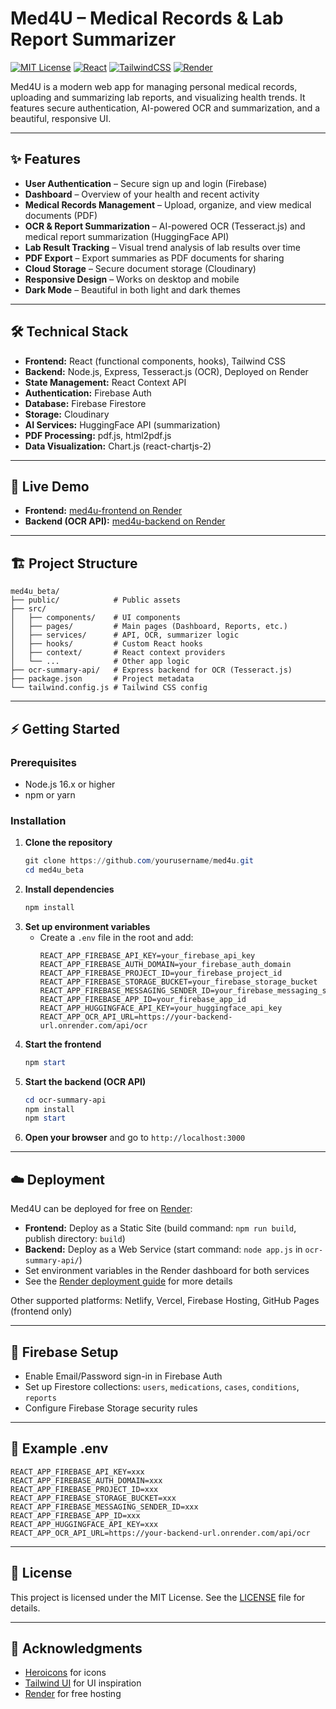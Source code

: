 # Med4U – Medical Records & Lab Report Summarizer

[![MIT License](https://img.shields.io/badge/license-MIT-blue.svg)](LICENSE)
[![React](https://img.shields.io/badge/frontend-React-blue?logo=react)](https://reactjs.org/)
[![TailwindCSS](https://img.shields.io/badge/styling-TailwindCSS-38bdf8?logo=tailwindcss)](https://tailwindcss.com/)
[![Render](https://img.shields.io/badge/deployed%20on-Render-46b1b7?logo=render)](https://render.com/)

Med4U is a modern web app for managing personal medical records, uploading and summarizing lab reports, and visualizing health trends. It features secure authentication, AI-powered OCR and summarization, and a beautiful, responsive UI.

---

## ✨ Features

- **User Authentication** – Secure sign up and login (Firebase)
- **Dashboard** – Overview of your health and recent activity
- **Medical Records Management** – Upload, organize, and view medical documents (PDF)
- **OCR & Report Summarization** – AI-powered OCR (Tesseract.js) and medical report summarization (HuggingFace API)
- **Lab Result Tracking** – Visual trend analysis of lab results over time
- **PDF Export** – Export summaries as PDF documents for sharing
- **Cloud Storage** – Secure document storage (Cloudinary)
- **Responsive Design** – Works on desktop and mobile
- **Dark Mode** – Beautiful in both light and dark themes

---

## 🛠️ Technical Stack

- **Frontend:** React (functional components, hooks), Tailwind CSS
- **Backend:** Node.js, Express, Tesseract.js (OCR), Deployed on Render
- **State Management:** React Context API
- **Authentication:** Firebase Auth
- **Database:** Firebase Firestore
- **Storage:** Cloudinary
- **AI Services:** HuggingFace API (summarization)
- **PDF Processing:** pdf.js, html2pdf.js
- **Data Visualization:** Chart.js (react-chartjs-2)

---

## 🚀 Live Demo

- **Frontend:** [med4u-frontend on Render](https://your-frontend-url.onrender.com)
- **Backend (OCR API):** [med4u-backend on Render](https://your-backend-url.onrender.com)

---

## 🏗️ Project Structure

```
med4u_beta/
├── public/            # Public assets
├── src/
│   ├── components/    # UI components
│   ├── pages/         # Main pages (Dashboard, Reports, etc.)
│   ├── services/      # API, OCR, summarizer logic
│   ├── hooks/         # Custom React hooks
│   ├── context/       # React context providers
│   └── ...            # Other app logic
├── ocr-summary-api/   # Express backend for OCR (Tesseract.js)
├── package.json       # Project metadata
└── tailwind.config.js # Tailwind CSS config
```

---

## ⚡ Getting Started

### Prerequisites
- Node.js 16.x or higher
- npm or yarn

### Installation

1. **Clone the repository**
   ```powershell
   git clone https://github.com/yourusername/med4u.git
   cd med4u_beta
   ```
2. **Install dependencies**
   ```powershell
   npm install
   ```
3. **Set up environment variables**
   - Create a `.env` file in the root and add:
     ```env
     REACT_APP_FIREBASE_API_KEY=your_firebase_api_key
     REACT_APP_FIREBASE_AUTH_DOMAIN=your_firebase_auth_domain
     REACT_APP_FIREBASE_PROJECT_ID=your_firebase_project_id
     REACT_APP_FIREBASE_STORAGE_BUCKET=your_firebase_storage_bucket
     REACT_APP_FIREBASE_MESSAGING_SENDER_ID=your_firebase_messaging_sender_id
     REACT_APP_FIREBASE_APP_ID=your_firebase_app_id
     REACT_APP_HUGGINGFACE_API_KEY=your_huggingface_api_key
     REACT_APP_OCR_API_URL=https://your-backend-url.onrender.com/api/ocr
     ```
4. **Start the frontend**
   ```powershell
   npm start
   ```
5. **Start the backend (OCR API)**
   ```powershell
   cd ocr-summary-api
   npm install
   npm start
   ```
6. **Open your browser** and go to `http://localhost:3000`

---

## ☁️ Deployment

Med4U can be deployed for free on [Render](https://render.com/):

- **Frontend:** Deploy as a Static Site (build command: `npm run build`, publish directory: `build`)
- **Backend:** Deploy as a Web Service (start command: `node app.js` in `ocr-summary-api/`)
- Set environment variables in the Render dashboard for both services
- See the [Render deployment guide](https://render.com/docs/deploy-create-react-app) for more details

Other supported platforms: Netlify, Vercel, Firebase Hosting, GitHub Pages (frontend only)

---

## 📝 Firebase Setup

- Enable Email/Password sign-in in Firebase Auth
- Set up Firestore collections: `users`, `medications`, `cases`, `conditions`, `reports`
- Configure Firebase Storage security rules

---

## 📁 Example .env

```env
REACT_APP_FIREBASE_API_KEY=xxx
REACT_APP_FIREBASE_AUTH_DOMAIN=xxx
REACT_APP_FIREBASE_PROJECT_ID=xxx
REACT_APP_FIREBASE_STORAGE_BUCKET=xxx
REACT_APP_FIREBASE_MESSAGING_SENDER_ID=xxx
REACT_APP_FIREBASE_APP_ID=xxx
REACT_APP_HUGGINGFACE_API_KEY=xxx
REACT_APP_OCR_API_URL=https://your-backend-url.onrender.com/api/ocr
```

---

## 📜 License

This project is licensed under the MIT License. See the [LICENSE](LICENSE) file for details.

---

## 🙏 Acknowledgments

- [Heroicons](https://heroicons.com/) for icons
- [Tailwind UI](https://tailwindui.com/) for UI inspiration
- [Render](https://render.com/) for free hosting
